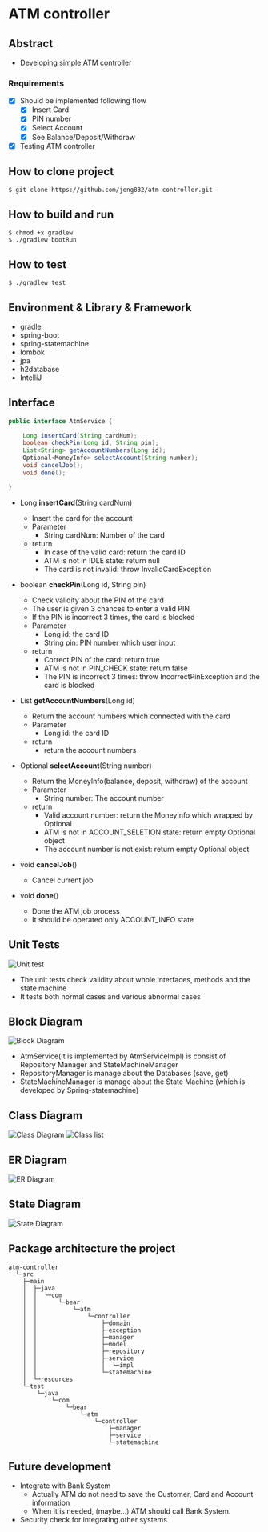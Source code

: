# ATM controller
## Abstract
- Developing simple ATM controller
### Requirements
- [x] Should be implemented following flow
    - [x] Insert Card
    - [x] PIN number
    - [x] Select Account
    - [x] See Balance/Deposit/Withdraw
- [x] Testing ATM controller
## How to clone project
```$bash
$ git clone https://github.com/jeng832/atm-controller.git
```
## How to build and run
```$bash
$ chmod +x gradlew
$ ./gradlew bootRun
```
## How to test
```$bash
$ ./gradlew test
```
## Environment & Library & Framework
- gradle
- spring-boot
- spring-statemachine
- lombok
- jpa
- h2database
- IntelliJ
## Interface
```java
public interface AtmService {

    Long insertCard(String cardNum);
    boolean checkPin(Long id, String pin);
    List<String> getAccountNumbers(Long id);
    Optional<MoneyInfo> selectAccount(String number);
    void cancelJob();
    void done();

}
```
- Long **insertCard**(String cardNum)
    - Insert the card for the account
    - Parameter
        - String cardNum: Number of the card
    - return
        - In case of the valid card: return the card ID
        - ATM is not in IDLE state: return null
        - The card is not invalid: throw InvalidCardException

- boolean **checkPin**(Long id, String pin)
    - Check validity about the PIN of the card
    - The user is given 3 chances to enter a valid PIN
    - If the PIN is incorrect 3 times, the card is blocked
    - Parameter
        - Long id: the card ID
        - String pin: PIN number which user input
    - return
        - Correct PIN of the card: return true
        - ATM is not in PIN_CHECK state: return false
        - The PIN is incorrect 3 times: throw IncorrectPinException and the card is blocked
- List<String> **getAccountNumbers**(Long id)
    - Return the account numbers which connected with the card
    - Parameter
        - Long id: the card ID
    - return
        - return the account numbers
- Optional<MoneyInfo> **selectAccount**(String number)
    - Return the MoneyInfo(balance, deposit, withdraw) of the account
    - Parameter
        - String number: The account number
    - return
        - Valid account number: return the MoneyInfo which wrapped by Optional
        - ATM is not in ACCOUNT_SELETION state: return empty Optional object
        - The account number is not exist: return empty Optional object
- void **cancelJob**()
    - Cancel current job
- void **done**()
    - Done the ATM job process
    - It should be operated only ACCOUNT_INFO state
## Unit Tests
![Unit test](./img/unit_test.png)
- The unit tests check validity about whole interfaces, methods and the state machine
- It tests both normal cases and various abnormal cases
## Block Diagram
![Block Diagram](./img/block_diagram.png)
- AtmService(It is implemented by AtmServiceImpl) is consist of Repository Manager and StateMachineManager
- RepositoryManager is manage about the Databases (save, get)
- StateMachineManager is manage about the State Machine (which is developed by Spring-statemachine)
## Class Diagram
![Class Diagram](./img/class_diagram.png)
![Class list](./img/class_lists.png)
## ER Diagram
![ER Diagram](./img/ERD.png)
## State Diagram
![State Diagram](./img/statemachine_diagram.png)
## Package architecture the project
```
atm-controller
  └─src
    ├─main
    │  ├─java
    │  │  └─com
    │  │      └─bear
    │  │          └─atm
    │  │              └─controller
    │  │                  ├─domain
    │  │                  ├─exception
    │  │                  ├─manager
    │  │                  ├─model
    │  │                  ├─repository
    │  │                  ├─service
    │  │                  │  └─impl
    │  │                  └─statemachine
    │  └─resources
    └─test
        └─java
            └─com
                └─bear
                    └─atm
                        └─controller
                            ├─manager
                            ├─service
                            └─statemachine

```

## Future development
- Integrate with Bank System
    - Actually ATM do not need to save the Customer, Card and Account information
    - When it is needed, (maybe...) ATM should call Bank System.
- Security check for integrating other systems
